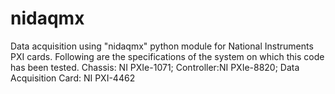 # nidaqmx
Data acquisition using "nidaqmx" python module for National Instruments PXI cards. 
Following are the specifications of the system on which this code has been tested.
Chassis: NI PXIe-1071; Controller:NI PXIe-8820; Data Acquisition Card: NI PXI-4462


